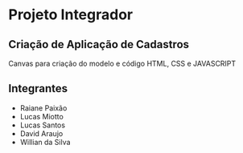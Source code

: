 # Projeto Integrador

## Criação de Aplicação de Cadastros

Canvas para criação do modelo e código HTML, CSS e JAVASCRIPT

## Integrantes
- Raiane Paixão
- Lucas Miotto
- Lucas Santos
- David Araujo
- Willian da Silva
